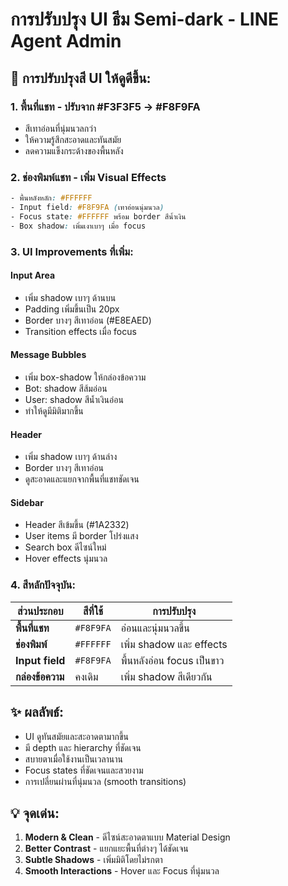 # การปรับปรุง UI ธีม Semi-dark - LINE Agent Admin

## 🎨 การปรับปรุงสี UI ให้ดูดีขึ้น:

### 1. **พื้นที่แชท** - ปรับจาก #F3F3F5 → #F8F9FA
- สีเทาอ่อนที่นุ่มนวลกว่า
- ให้ความรู้สึกสะอาดและทันสมัย
- ลดความแข็งกระด้างของพื้นหลัง

### 2. **ช่องพิมพ์แชท** - เพิ่ม Visual Effects
```css
- พื้นหลังหลัก: #FFFFFF
- Input field: #F8F9FA (เทาอ่อนนุ่มนวล)
- Focus state: #FFFFFF พร้อม border สีน้ำเงิน
- Box shadow: เพิ่มเงาเบาๆ เมื่อ focus
```

### 3. **UI Improvements ที่เพิ่ม:**

#### **Input Area**
- เพิ่ม shadow เบาๆ ด้านบน
- Padding เพิ่มขึ้นเป็น 20px
- Border บางๆ สีเทาอ่อน (#E8EAED)
- Transition effects เมื่อ focus

#### **Message Bubbles**
- เพิ่ม box-shadow ให้กล่องข้อความ
- Bot: shadow สีส้มอ่อน
- User: shadow สีน้ำเงินอ่อน
- ทำให้ดูมีมิติมากขึ้น

#### **Header**
- เพิ่ม shadow เบาๆ ด้านล่าง
- Border บางๆ สีเทาอ่อน
- ดูสะอาดและแยกจากพื้นที่แชทชัดเจน

#### **Sidebar**
- Header สีเข้มขึ้น (#1A2332)
- User items มี border โปร่งแสง
- Search box ดีไซน์ใหม่
- Hover effects นุ่มนวล

### 4. **สีหลักปัจจุบัน:**
| ส่วนประกอบ | สีที่ใช้ | การปรับปรุง |
|------------|----------|-------------|
| **พื้นที่แชท** | `#F8F9FA` | อ่อนและนุ่มนวลขึ้น |
| **ช่องพิมพ์** | `#FFFFFF` | เพิ่ม shadow และ effects |
| **Input field** | `#F8F9FA` | พื้นหลังอ่อน focus เป็นขาว |
| **กล่องข้อความ** | คงเดิม | เพิ่ม shadow สีเดียวกัน |

## ✨ ผลลัพธ์:
- UI ดูทันสมัยและสะอาดตามากขึ้น
- มี depth และ hierarchy ที่ชัดเจน
- สบายตาเมื่อใช้งานเป็นเวลานาน
- Focus states ที่ชัดเจนและสวยงาม
- การเปลี่ยนผ่านที่นุ่มนวล (smooth transitions)

## 💡 จุดเด่น:
1. **Modern & Clean** - ดีไซน์สะอาดตาแบบ Material Design
2. **Better Contrast** - แยกแยะพื้นที่ต่างๆ ได้ชัดเจน
3. **Subtle Shadows** - เพิ่มมิติโดยไม่รกตา
4. **Smooth Interactions** - Hover และ Focus ที่นุ่มนวล
